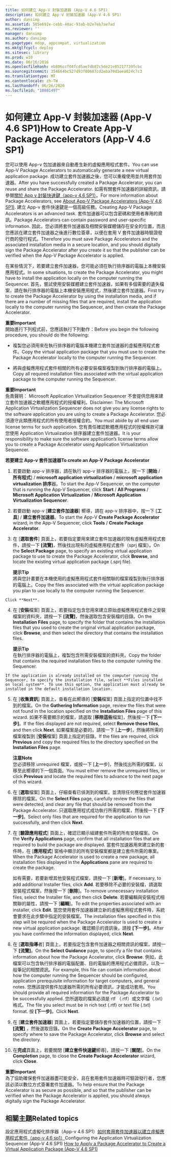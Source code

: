 ```yaml
---
title: 如何建立 App-V 封裝加速器 (App-V 4.6 SP1)
description: 如何建立 App-V 封裝加速器 (App-V 4.6 SP1)
author: dansimp
ms.assetid: 585e692e-cebb-48ac-93ab-b2e7eb7ae7ad
ms.reviewer: ''
manager: dansimp
ms.author: dansimp
ms.pagetype: mdop, appcompat, virtualization
ms.mktglfcycl: deploy
ms.sitesec: library
ms.prod: w10
ms.date: 06/16/2016
ms.openlocfilehash: eb806ccf04fcd5ae7db87c5de21e85217739fcbc
ms.sourcegitcommit: 354664bc527d93f80687cd2eba70d1eea024c7c3
ms.translationtype: MT
ms.contentlocale: zh-TW
ms.lasthandoff: 06/26/2020
ms.locfileid: "10801497"
---
```

# <span data-ttu-id="7c30f-103">如何建立 App-V 封裝加速器 (App-V 4.6 SP1)</span><span class="sxs-lookup"><span data-stu-id="7c30f-103">How to Create App-V Package Accelerators (App-V 4.6 SP1)</span></span>


<span data-ttu-id="7c30f-104">您可以使用 App-v 包加速器來自動產生新的虛擬應用程式套件。</span><span class="sxs-lookup"><span data-stu-id="7c30f-104">You can use App-V Package Accelerators to automatically generate a new virtual application package.</span></span> <span data-ttu-id="7c30f-105">成功建立套件加速器之後，您可以重複使用並共用套件加速器。</span><span class="sxs-lookup"><span data-stu-id="7c30f-105">After you have successfully created a Package Accelerator, you can reuse and share the Package Accelerator.</span></span> <span data-ttu-id="7c30f-106">如需有關套件加速器的詳細資訊，請參閱[關於 App v 封裝快速鍵（app-v 4.6 SP1）](about-app-v-package-accelerators--app-v-46-sp1-.md)。</span><span class="sxs-lookup"><span data-stu-id="7c30f-106">For more information about Package Accelerators, see [About App-V Package Accelerators (App-V 4.6 SP1)](about-app-v-package-accelerators--app-v-46-sp1-.md).</span></span> <span data-ttu-id="7c30f-107">建立 App-v 套件快速鍵是一個高級任務。</span><span class="sxs-lookup"><span data-stu-id="7c30f-107">Creating App-V Package Accelerators is an advanced task.</span></span> <span data-ttu-id="7c30f-108">套件加速器可以包含密碼和使用者專用的資訊。</span><span class="sxs-lookup"><span data-stu-id="7c30f-108">Package Accelerators can contain password and user-specific information.</span></span> <span data-ttu-id="7c30f-109">因此，您必須將套件加速器及相關安裝媒體儲存在安全的位置，而且您應該在建立套件加速器之後進行數位簽章，以便在套用 V 套件加速器時驗證發行商的發行程式。</span><span class="sxs-lookup"><span data-stu-id="7c30f-109">Therefore you must save Package Accelerators and the associated installation media in a secure location, and you should digitally sign the Package Accelerator after you create it so that the publisher can be verified when the App-V Package Accelerator is applied.</span></span>

<span data-ttu-id="7c30f-110">在某些情況下，若要建立套件加速器，您可能必須在執行排序器的電腦上本機安裝應用程式。</span><span class="sxs-lookup"><span data-stu-id="7c30f-110">In some situations, to create the Package Accelerator, you might have to install the application locally on the computer running the Sequencer.</span></span> <span data-ttu-id="7c30f-111">首先，嘗試使用安裝媒體建立套件加速器，如果有多個需要的遺失檔案，請在執行排序器的電腦上本機安裝應用程式，然後建立套件加速器。</span><span class="sxs-lookup"><span data-stu-id="7c30f-111">First try to create the Package Accelerator by using the installation media, and if there are a number of missing files that are required, install the application locally to the computer running the Sequencer, and then create the Package Accelerator.</span></span>

**<span data-ttu-id="7c30f-112">重要</span><span class="sxs-lookup"><span data-stu-id="7c30f-112">Important</span></span>**  
<span data-ttu-id="7c30f-113">開始進行下列程式前，您應該執行下列動作：</span><span class="sxs-lookup"><span data-stu-id="7c30f-113">Before you begin the following procedure, you should do the following:</span></span>

-   <span data-ttu-id="7c30f-114">複製您必須用來在執行排序器的電腦本機建立套件加速器的虛擬應用程式套件。</span><span class="sxs-lookup"><span data-stu-id="7c30f-114">Copy the virtual application package that you must use to create the Package Accelerator locally to the computer running the Sequencer.</span></span>

-   <span data-ttu-id="7c30f-115">將與虛擬應用程式套件相關的所有必要安裝檔案複製到執行排序器的電腦上。</span><span class="sxs-lookup"><span data-stu-id="7c30f-115">Copy all required installation files associated with the virtual application package to the computer running the Sequencer.</span></span>



**<span data-ttu-id="7c30f-116">重要</span><span class="sxs-lookup"><span data-stu-id="7c30f-116">Important</span></span>**  
<span data-ttu-id="7c30f-117">免責聲明： Microsoft Application Virtualization Sequencer 不會提供您用來建立套件加速器之軟體應用程式的授權權利。</span><span class="sxs-lookup"><span data-stu-id="7c30f-117">Disclaimer: The Microsoft Application Virtualization Sequencer does not give you any license rights to the software application you are using to create a Package Accelerator.</span></span> <span data-ttu-id="7c30f-118">您必須遵守此類應用程式的所有使用者授權合約。</span><span class="sxs-lookup"><span data-stu-id="7c30f-118">You must abide by all end user license terms for such application.</span></span> <span data-ttu-id="7c30f-119">您有責任確認軟體應用程式的授權條款可讓您使用 Application Virtualization 排序器建立套件加速器。</span><span class="sxs-lookup"><span data-stu-id="7c30f-119">It is your responsibility to make sure the software application’s license terms allow you to create a Package Accelerator using Application Virtualization Sequencer.</span></span>



**<span data-ttu-id="7c30f-120">若要建立 App-v 套件加速器</span><span class="sxs-lookup"><span data-stu-id="7c30f-120">To create an App-V Package Accelerator</span></span>**

1.  <span data-ttu-id="7c30f-121">若要啟動 app-v 排序器，請在執行 app-v 排序器的電腦上，按一下 [**開始**  /  **所有程式**]  /  **microsoft application virtualization**  /  **microsoft application virtualization 排序**器。</span><span class="sxs-lookup"><span data-stu-id="7c30f-121">To start the App-V Sequencer, on the computer that is running the App-V Sequencer, click **Start** / **All Programs** / **Microsoft Application Virtualization** / **Microsoft Application Virtualization Sequencer**.</span></span>

2.  <span data-ttu-id="7c30f-122">若要啟動 app-v [**建立套件加速器**] 嚮導，請在 app-v 排序器中，按一下 [**工具**]  /  **建立套件加速器**。</span><span class="sxs-lookup"><span data-stu-id="7c30f-122">To start the App-V **Create Package Accelerator** wizard, in the App-V Sequencer, click **Tools** / **Create Package Accelerator**.</span></span>

3.  <span data-ttu-id="7c30f-123">在 [**選取套件**] 頁面上，若要指定要用來建立套件加速器的現有虛擬應用程式套件，請按一下 **[流覽]**，然後找出現有的虛擬應用程式套件（sprj 檔案）。</span><span class="sxs-lookup"><span data-stu-id="7c30f-123">On the **Select Package** page, to specify an existing virtual application package to use to create the Package Accelerator, click **Browse**, and locate the existing virtual application package (.sprj file).</span></span>

    **<span data-ttu-id="7c30f-124">提示</span><span class="sxs-lookup"><span data-stu-id="7c30f-124">Tip</span></span>**  
    <span data-ttu-id="7c30f-125">將與您計畫要在本機使用的虛擬應用程式套件相關聯的檔案複製到執行排序器的電腦上。</span><span class="sxs-lookup"><span data-stu-id="7c30f-125">Copy the files associated with the virtual application package you plan to use locally to the computer running the Sequencer.</span></span>



~~~
Click **Next**.
~~~

4. <span data-ttu-id="7c30f-126">在 [**安裝**檔案] 頁面上，若要指定包含您用來建立原始虛擬應用程式套件之安裝檔案的資料夾，請按一下 **[流覽]**，然後選取包含安裝檔的目錄。</span><span class="sxs-lookup"><span data-stu-id="7c30f-126">On the **Installation Files** page, to specify the folder that contains the installation files that you used to create the original virtual application package, click **Browse**, and then select the directory that contains the installation files.</span></span>

   **<span data-ttu-id="7c30f-127">提示</span><span class="sxs-lookup"><span data-stu-id="7c30f-127">Tip</span></span>**  
   <span data-ttu-id="7c30f-128">在執行排序器的電腦上，複製包含所需安裝檔案的資料夾。</span><span class="sxs-lookup"><span data-stu-id="7c30f-128">Copy the folder that contains the required installation files to the computer running the Sequencer.</span></span>



~~~
If the application is already installed on the computer running the Sequencer, to specify the installation file, select **Files installed on local system**. To use this option, the application must already be installed in the default installation location.
~~~

5. <span data-ttu-id="7c30f-129">在 [**收集資訊**] 頁面上，查看在此嚮導的 [**安裝**檔案] 頁面上指定的位置中找不到的檔案。</span><span class="sxs-lookup"><span data-stu-id="7c30f-129">On the **Gathering Information** page, review the files that were not found in the location specified on the **Installation Files** page of this wizard.</span></span> <span data-ttu-id="7c30f-130">如果不需要顯示的檔案，請選取 [**移除這些**檔案]，然後按一下 **[下一步]**。</span><span class="sxs-lookup"><span data-stu-id="7c30f-130">If the files displayed are not required, select **Remove these files**, and then click **Next**.</span></span> <span data-ttu-id="7c30f-131">如果檔案是必要的，請按一下 [**上一步**]，然後將所需的檔案複製到 [**安裝**檔案] 頁面上指定的目錄。</span><span class="sxs-lookup"><span data-stu-id="7c30f-131">If the files are required, click **Previous** and copy the required files to the directory specified on the **Installation Files** page.</span></span>

   **<span data-ttu-id="7c30f-132">注意</span><span class="sxs-lookup"><span data-stu-id="7c30f-132">Note</span></span>**  
   <span data-ttu-id="7c30f-133">您必須移除 unrequired 檔案，或按一下 [**上一**步]，然後找出所需的檔案，以移至此嚮導的下一個頁面。</span><span class="sxs-lookup"><span data-stu-id="7c30f-133">You must either remove the unrequired files, or click **Previous** and locate the required files to advance to the next page of this wizard.</span></span>



6. <span data-ttu-id="7c30f-134">在 [**選取**檔案] 頁面上，仔細查看已偵測到的檔案，並清除任何應從套件加速器移除的檔案。</span><span class="sxs-lookup"><span data-stu-id="7c30f-134">On the **Select Files** page, carefully review the files that were detected, and clear any file that should be removed from the Package Accelerator.</span></span> <span data-ttu-id="7c30f-135">只選取應用程式成功執行所需的檔案，然後按一下 **[下一步]**。</span><span class="sxs-lookup"><span data-stu-id="7c30f-135">Select only files that are required for the application to run successfully, and then click **Next**.</span></span>

7. <span data-ttu-id="7c30f-136">在 [**驗證應用程式**] 頁面上，確認已顯示組建套件所需的所有安裝檔案。</span><span class="sxs-lookup"><span data-stu-id="7c30f-136">On the **Verify Applications** page, confirm that all installation files that are required to build the package are displayed.</span></span> <span data-ttu-id="7c30f-137">當套件加速器用來建立新的套件時，在 [**應用程式**] 窗格中顯示的所有安裝檔案都是建立套件所需的專案。</span><span class="sxs-lookup"><span data-stu-id="7c30f-137">When the Package Accelerator is used to create a new package, all installation files displayed in the **Applications** pane are required to create the package.</span></span>

   <span data-ttu-id="7c30f-138">如有需要，若要新增其他安裝程式檔案，請按一下 [**新增**]。</span><span class="sxs-lookup"><span data-stu-id="7c30f-138">If necessary, to add additional Installer files, click **Add**.</span></span> <span data-ttu-id="7c30f-139">若要移除不必要的安裝檔，請選取安裝程式檔案，然後按一下 [**刪除**]。</span><span class="sxs-lookup"><span data-stu-id="7c30f-139">To remove unnecessary installation files, select the Installer file, and then click **Delete**.</span></span> <span data-ttu-id="7c30f-140">若要編輯與安裝程式相關聯的屬性，請按一下 [**編輯**]。</span><span class="sxs-lookup"><span data-stu-id="7c30f-140">To edit the properties associated with an installer, click **Edit**.</span></span> <span data-ttu-id="7c30f-141">當您使用套件加速器建立新的虛擬應用程式套件時，系統會要求在此步驟中指定的安裝檔案。</span><span class="sxs-lookup"><span data-stu-id="7c30f-141">The installation files specified in this step will be required when the Package Accelerator is used to create a new virtual application package.</span></span> <span data-ttu-id="7c30f-142">確認顯示的資訊後，請按 **[下一步]**。</span><span class="sxs-lookup"><span data-stu-id="7c30f-142">After you have confirmed the information displayed, click **Next**.</span></span>

8. <span data-ttu-id="7c30f-143">在 [**選取指導**者] 頁面上，若要指定包含套件加速器之相關資訊的檔案，請按一下 **[流覽]**。</span><span class="sxs-lookup"><span data-stu-id="7c30f-143">On the **Select Guidance** page, to specify a file that contains information about how the Package Accelerator, click **Browse**.</span></span> <span data-ttu-id="7c30f-144">例如，此檔案可以包含執行排序器的電腦配置、目的電腦的應用程式必備資訊，以及一般筆記的相關資訊。</span><span class="sxs-lookup"><span data-stu-id="7c30f-144">For example, this file can contain information about how the computer running the Sequencer should be configured, application prerequisite information for target computers, and general notes.</span></span> <span data-ttu-id="7c30f-145">您應該提供套件加速器所需的所有必要資訊，才能成功套用。</span><span class="sxs-lookup"><span data-stu-id="7c30f-145">You should provide all required information for the Package Accelerator to be successfully applied.</span></span> <span data-ttu-id="7c30f-146">您所選取的檔案必須是 rtf （.rtf）或文字檔（.txt）格式。</span><span class="sxs-lookup"><span data-stu-id="7c30f-146">The file you select must be in rich text (.rtf) or text file (.txt) format.</span></span> <span data-ttu-id="7c30f-147">按 **\[下一步\]**。</span><span class="sxs-lookup"><span data-stu-id="7c30f-147">Click **Next**.</span></span>

9. <span data-ttu-id="7c30f-148">在 [**建立套件加速器**] 頁面上，若要指定要儲存套件加速器的位置，請按一下 **[流覽]** ，然後選取目錄。</span><span class="sxs-lookup"><span data-stu-id="7c30f-148">On the **Create Package Accelerator** page, to specify where to save the Package Accelerator, click **Browse** and select the directory.</span></span>

10. <span data-ttu-id="7c30f-149">在**完成**頁面上，若要關閉 [**建立套件快速鍵**嚮導]，請按一下 [**關閉**]。</span><span class="sxs-lookup"><span data-stu-id="7c30f-149">On the **Completion** page, to close the **Create Package Accelerator** wizard, click **Close**.</span></span>

   **<span data-ttu-id="7c30f-150">重要</span><span class="sxs-lookup"><span data-stu-id="7c30f-150">Important</span></span>**  
   <span data-ttu-id="7c30f-151">為了協助確保套件加速器盡可能安全，且在套用套件加速器時可驗證發行者，您應該必須以數位方式簽署套件加速器。</span><span class="sxs-lookup"><span data-stu-id="7c30f-151">To help ensure that the Package Accelerator is as secure as possible, and so that the publisher can be verified when the Package Accelerator is applied, you should always digitally sign the Package Accelerator.</span></span>



## <span data-ttu-id="7c30f-152">相關主題</span><span class="sxs-lookup"><span data-stu-id="7c30f-152">Related topics</span></span>


<span data-ttu-id="7c30f-153">設定應用程式虛擬化排序器（App-v 4.6 SP1）[如何套用套件加速器以建立虛擬應用程式套件（app-v 4.6 sp1）](how-to-apply-a-package-accelerator-to-create-a-virtual-application-package---app-v-46-sp1-.md)</span><span class="sxs-lookup"><span data-stu-id="7c30f-153">Configuring the Application Virtualization Sequencer (App-V 4.6 SP1) [How to Apply a Package Accelerator to Create a Virtual Application Package (App-V 4.6 SP1)](how-to-apply-a-package-accelerator-to-create-a-virtual-application-package---app-v-46-sp1-.md)</span></span>









